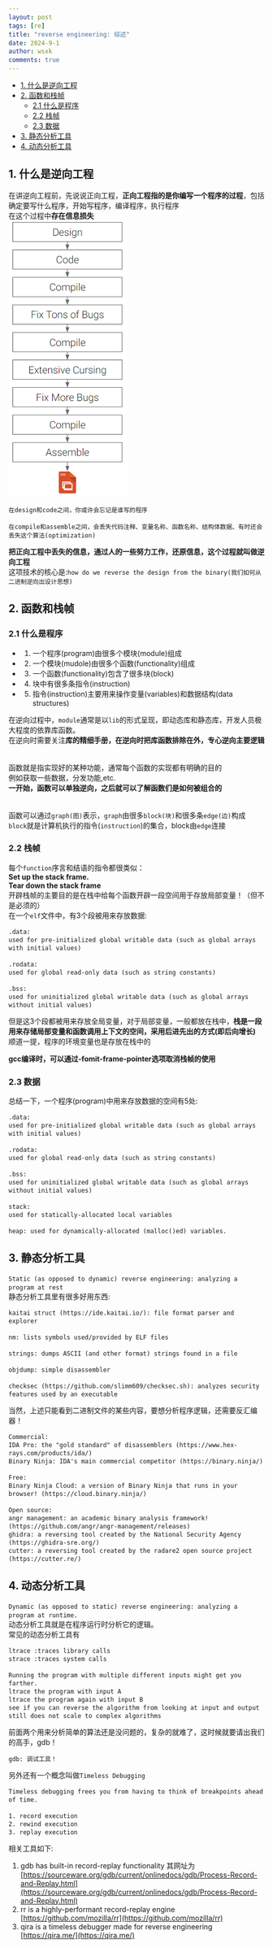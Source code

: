 ```yaml
---
layout: post
tags: [re]
title: "reverse engineering: 综述"
date: 2024-9-1
author: wsxk
comments: true
---
```


- [1. 什么是逆向工程](#1-什么是逆向工程)
- [2. 函数和栈帧](#2-函数和栈帧)
  - [2.1 什么是程序](#21-什么是程序)
  - [2.2 栈帧](#22-栈帧)
  - [2.3 数据](#23-数据)
- [3. 静态分析工具](#3-静态分析工具)
- [4. 动态分析工具](#4-动态分析工具)


## 1. 什么是逆向工程<br>
在讲逆向工程前，先说说正向工程，**正向工程指的是你编写一个程序的过程**，包括确定要写什么程序，开始写程序，编译程序，执行程序<br>
在这个过程中**存在信息损失**<br>
![](https://raw.githubusercontent.com/wsxk/wsxk_pictures/main/2024-3-25/20240819191626.png)
```
在design和code之间，你或许会忘记是谁写的程序

在compile和assemble之间，会丢失代码注释、变量名称、函数名称、结构体数据、有时还会丢失这个算法(optimization)
```
**把正向工程中丢失的信息，通过人的一些努力工作，还原信息，这个过程就叫做逆向工程**<br>
这项技术的核心是:`how do we reverse the design from the binary(我们如何从二进制逆向出设计思想)`<br>

## 2. 函数和栈帧<br>
### 2.1 什么是程序<br>

- 1. 一个程序(program)由很多个模块(module)组成
- 2. 一个模块(mudole)由很多个函数(functionality)组成
- 3. 一个函数(functionality)包含了很多块(block)
- 4. 块中有很多条指令(instruction)
- 5. 指令(instruction)主要用来操作变量(variables)和数据结构(data structures)


在逆向过程中，`module`通常是以`lib`的形式呈现，即动态库和静态库，开发人员极大程度的依靠库函数。<br>
在逆向时需要关注**库的精细手册，在逆向时把库函数排除在外，专心逆向主要逻辑**<br><br><br>
函数就是指实现好的某种功能，通常每个函数的实现都有明确的目的<br>
例如获取一些数据，分发功能,etc.<br>
**一开始，函数可以单独逆向，之后就可以了解函数们是如何被组合的**<br><br><br>
函数可以通过`graph(图)`表示，`graph`由很多`block(块)`和很多条`edge(边)`构成<br>
`block`就是计算机执行的指令(`instruction`)的集合，block由`edge`连接<br>

### 2.2 栈帧<br>
每个`function`序言和结语的指令都很类似：<br>
**Set up the stack frame.**<br>
**Tear down the stack frame**<br>
开辟栈帧的主要目的是在栈中给每个函数开辟一段空间用于存放局部变量！（但不是必须的）<br>
在一个`elf`文件中，有3个段被用来存放数据:<br>
```
.data: 
used for pre-initialized global writable data (such as global arrays with initial values)

.rodata: 
used for global read-only data (such as string constants)

.bss: 
used for uninitialized global writable data (such as global arrays without initial values)
```
但是这3个段都被用来存放全局变量，对于局部变量，一般都放在栈中，**栈是一段用来存储局部变量和函数调用上下文的空间，采用后进先出的方式(即后向增长)**<br>
顺道一提，程序的环境变量也是存放在栈中的<br>

**gcc编译时，可以通过-fomit-frame-pointer选项取消栈帧的使用**<br>

### 2.3 数据<br>
总结一下，一个程序(program)中用来存放数据的空间有5处:<br>
```
.data: 
used for pre-initialized global writable data (such as global arrays with initial values)

.rodata: 
used for global read-only data (such as string constants)

.bss: 
used for uninitialized global writable data (such as global arrays without initial values)

stack: 
used for statically-allocated local variables

heap: used for dynamically-allocated (malloc()ed) variables. 
```

## 3. 静态分析工具<br>
`Static (as opposed to dynamic) reverse engineering: analyzing a program at rest`<br>
静态分析工具里有很多好用东西:<br>
```
kaitai struct (https://ide.kaitai.io/): file format parser and explorer

nm: lists symbols used/provided by ELF files

strings: dumps ASCII (and other format) strings found in a file

objdump: simple disassembler

checksec (https://github.com/slimm609/checksec.sh): analyzes security features used by an executable
```
当然，上述只能看到二进制文件的某些内容，要想分析程序逻辑，还需要反汇编器！<br>
```
Commercial:
IDA Pro: the "gold standard" of disassemblers (https://www.hex-rays.com/products/ida/)
Binary Ninja: IDA's main commercial competitor (https://binary.ninja/)

Free:
Binary Ninja Cloud: a version of Binary Ninja that runs in your browser! (https://cloud.binary.ninja/) 

Open source:
angr management: an academic binary analysis framework! (https://github.com/angr/angr-management/releases) 
ghidra: a reversing tool created by the National Security Agency (https://ghidra-sre.org/) 
cutter: a reversing tool created by the radare2 open source project (https://cutter.re/) 
```

## 4. 动态分析工具<br>
`Dynamic (as opposed to static) reverse engineering: analyzing a program at runtime.`<br>
动态分析工具就是在程序运行时分析它的逻辑。<br>
常见的动态分析工具有<br>

```
ltrace :traces library calls
strace :traces system calls

Running the program with multiple different inputs might get you farther.
ltrace the program with input A
ltrace the program again with input B
see if you can reverse the algorithm from looking at input and output
still does not scale to complex algorithms
```
前面两个用来分析简单的算法还是没问题的，复杂的就难了，这时候就要请出我们的高手，gdb！<br>

```
gdb: 调试工具！
```

另外还有一个概念叫做`Timeless Debugging`<br>

```
Timeless debugging frees you from having to think of breakpoints ahead of time.

1. record execution
2. rewind execution
3. replay execution
```
相关工具如下:<br>
1. gdb has built-in record-replay functionality 
其网址为[https://sourceware.org/gdb/current/onlinedocs/gdb/Process-Record-and-Replay.html](https://sourceware.org/gdb/current/onlinedocs/gdb/Process-Record-and-Replay.html)
2. rr is a highly-performant record-replay engine 
[https://github.com/mozilla/rr](https://github.com/mozilla/rr) <br>
3. qira is a timeless debugger made for reverse engineering 
[https://qira.me/](https://qira.me/)